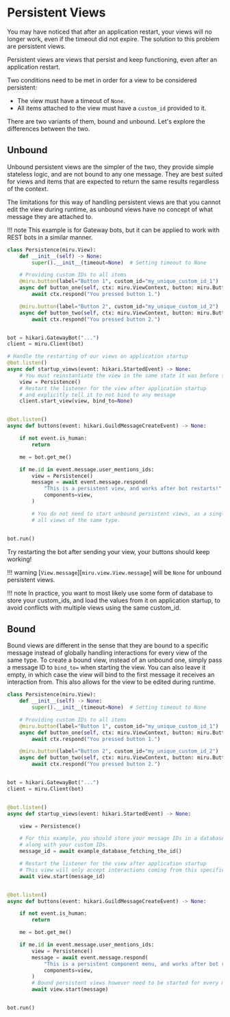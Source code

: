 # Persistent Views

You may have noticed that after an application restart, your views will no longer work,
even if the timeout did not expire. The solution to this problem are persistent views.

Persistent views are views that persist and keep functioning, even after an application restart.

Two conditions need to be met in order for a view to be considered persistent:
- The view must have a timeout of `None`.
- All items attached to the view must have a `custom_id` provided to it.

There are two variants of them, bound and unbound. Let's explore the differences between the two.

## Unbound

Unbound persistent views are the simpler of the two, they provide simple stateless logic, and are
not bound to any one message. They are best suited for views and items that are expected to return
the same results regardless of the context.

The limitations for this way of handling persistent views are that you cannot edit the view during runtime,
as unbound views have no concept of what message they are attached to.

!!! note
    This example is for Gateway bots, but it can be applied to work with REST bots in a similar manner.

```py
class Persistence(miru.View):
    def __init__(self) -> None:
        super().__init__(timeout=None)  # Setting timeout to None

    # Providing custom IDs to all items
    @miru.button(label="Button 1", custom_id="my_unique_custom_id_1")
    async def button_one(self, ctx: miru.ViewContext, button: miru.Button) -> None:
        await ctx.respond("You pressed button 1.")

    @miru.button(label="Button 2", custom_id="my_unique_custom_id_2")
    async def button_two(self, ctx: miru.ViewContext, button: miru.Button) -> None:
        await ctx.respond("You pressed button 2.")


bot = hikari.GatewayBot("...")
client = miru.Client(bot)

# Handle the restarting of our views on application startup
@bot.listen()
async def startup_views(event: hikari.StartedEvent) -> None:
    # You must reinstantiate the view in the same state it was before shutdown (e.g. same custom_ids)
    view = Persistence()
    # Restart the listener for the view after application startup
    # and explicitly tell it to not bind to any message
    client.start_view(view, bind_to=None)


@bot.listen()
async def buttons(event: hikari.GuildMessageCreateEvent) -> None:

    if not event.is_human:
        return

    me = bot.get_me()

    if me.id in event.message.user_mentions_ids:
        view = Persistence()
        message = await event.message.respond(
            "This is a persistent view, and works after bot restarts!",
            components=view,
        )

        # You do not need to start unbound persistent views, as a single listener handles
        # all views of the same type.


bot.run()
```

Try restarting the bot after sending your view, your buttons should keep working!

!!! warning
    [`View.message`][`miru.view.View.message`] will be `None` for unbound persistent views.

!!! note
    In practice, you want to most likely use some form of database to store your custom_ids,
    and load the values from it on application startup, to avoid conflicts with multiple views using the same custom_id.

## Bound

Bound views are different in the sense that they are bound to a specific message instead of globally handling
interactions for every view of the same type. To create a bound view, instead of an unbound one,
simply pass a message ID to `bind_to=` when starting the view. You can also leave it empty, in which case the view will bind to the first message it receives an interaction from. This also allows for the view to be edited during runtime.


```py
class Persistence(miru.View):
    def __init__(self) -> None:
        super().__init__(timeout=None)  # Setting timeout to None

    # Providing custom IDs to all items
    @miru.button(label="Button 1", custom_id="my_unique_custom_id_1")
    async def button_one(self, ctx: miru.ViewContext, button: miru.Button) -> None:
        await ctx.respond("You pressed button 1.")

    @miru.button(label="Button 2", custom_id="my_unique_custom_id_2")
    async def button_two(self, ctx: miru.ViewContext, button: miru.Button) -> None:
        await ctx.respond("You pressed button 2.")


bot = hikari.GatewayBot("...")
client = miru.Client(bot)


@bot.listen()
async def startup_views(event: hikari.StartedEvent) -> None:

    view = Persistence()

    # For this example, you should store your message IDs in a database
    # along with your custom IDs.
    message_id = await example_database_fetching_the_id()

    # Restart the listener for the view after application startup
    # This view will only accept interactions coming from this specific message.
    await view.start(message_id)


@bot.listen()
async def buttons(event: hikari.GuildMessageCreateEvent) -> None:

    if not event.is_human:
        return

    me = bot.get_me()

    if me.id in event.message.user_mentions_ids:
        view = Persistence()
        message = await event.message.respond(
            "This is a persistent component menu, and works after bot restarts!",
            components=view,
        )
        # Bound persistent views however need to be started for every message.
        await view.start(message)


bot.run()
```
